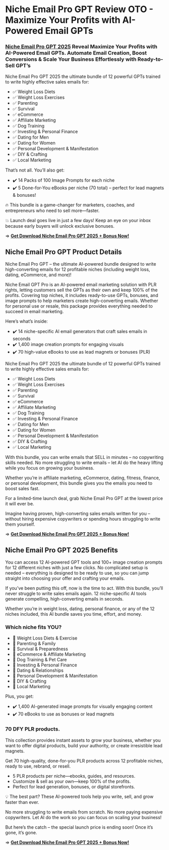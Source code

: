 # Niche Email Pro GPT Review OTO - Maximize Your Profits with AI-Powered Email GPTs

### [Niche Email Pro GPT 2025](https://jvupsell.com/2025/03/niche-email-pro-gpt-review-oto/) Reveal Maximize Your Profits with AI-Powered Email GPTs. Automate Email Creation, Boost Conversions & Scale Your Business Effortlessly with Ready-to-Sell GPT’s

Niche Email Pro GPT 2025 the ultimate bundle of 12 powerful GPTs trained to write highly effective sales emails for:

- ✅ Weight Loss Diets
- ✅ Weight Loss Exercises
- ✅ Parenting
- ✅ Survival
- ✅ eCommerce
- ✅ Affiliate Marketing
- ✅ Dog Training
- ✅ Investing & Personal Finance
- ✅ Dating for Men
- ✅ Dating for Women
- ✅ Personal Development & Manifestation
- ✅ DIY & Crafting
- ✅ Local Marketing

That’s not all. You’ll also get:
- ✔️ 14 Packs of 100 Image Prompts for each niche
- ✔️ 5 Done-for-You eBooks per niche (70 total) – perfect for lead magnets & bonuses!

🔥 This bundle is a game-changer for marketers, coaches, and entrepreneurs who need to sell more—faster.

💥 Launch deal goes live in just a few days! Keep an eye on your inbox because early buyers will unlock exclusive bonuses.

=> [**Get Download Niche Email Pro GPT 2025 + Bonus Now!**](https://warriorplus.com/o2/a/h22tzmw/0)


## Niche Email Pro GPT Product Details

Niche Email Pro GPT – the ultimate AI-powered bundle designed to write high-converting emails for 12 profitable niches (including weight loss, dating, eCommerce, and more)!

Niche Email GPT Pro is an AI-powered email marketing solution with PLR rights, letting customers sell the GPTs as their own and keep 100% of the profits. Covering top niches, it includes ready-to-use GPTs, bonuses, and image prompts to help marketers create high-converting emails. Whether for personal use or resale, this package provides everything needed to succeed in email marketing.

Here’s what’s inside:

- ✔️ 14 niche-specific AI email generators that craft sales emails in seconds
- ✔️ 1,400 image creation prompts for engaging visuals
- ✔️ 70 high-value eBooks to use as lead magnets or bonuses (PLR)

Niche Email Pro GPT 2025 the ultimate bundle of 12 powerful GPTs trained to write highly effective sales emails for:

- ✅ Weight Loss Diets
- ✅ Weight Loss Exercises
- ✅ Parenting
- ✅ Survival
- ✅ eCommerce
- ✅ Affiliate Marketing
- ✅ Dog Training
- ✅ Investing & Personal Finance
- ✅ Dating for Men
- ✅ Dating for Women
- ✅ Personal Development & Manifestation
- ✅ DIY & Crafting
- ✅ Local Marketing

With this bundle, you can write emails that SELL in minutes – no copywriting skills needed. No more struggling to write emails – let AI do the heavy lifting while you focus on growing your business.

Whether you’re in affiliate marketing, eCommerce, dating, fitness, finance, or personal development, this bundle gives you the emails you need to boost sales fast.

For a limited-time launch deal, grab Niche Email Pro GPT at the lowest price it will ever be.

Imagine having proven, high-converting sales emails written for you – without hiring expensive copywriters or spending hours struggling to write them yourself.

=> [**Get Download Niche Email Pro GPT 2025 + Bonus Now!**](https://warriorplus.com/o2/a/h22tzmw/0)


## Niche Email Pro GPT 2025 Benefits

You can access 12 AI-powered GPT tools and 100+ image creation prompts for 12 different niches with just a few clicks. No complicated setup is needed – everything is designed to be ready to use, so you can jump straight into choosing your offer and crafting your emails.

If you’ve been putting this off, now is the time to act. With this bundle, you’ll never struggle to write sales emails again. 12 niche-specific AI tools generate compelling, high-converting emails in seconds.

Whether you’re in weight loss, dating, personal finance, or any of the 12 niches included, this AI bundle saves you time, effort, and money.

### Which niche fits YOU?
- 🔹 Weight Loss Diets & Exercise
- 🔹 Parenting & Family
- 🔹 Survival & Preparedness
- 🔹 eCommerce & Affiliate Marketing
- 🔹 Dog Training & Pet Care
- 🔹 Investing & Personal Finance
- 🔹 Dating & Relationships
- 🔹 Personal Development & Manifestation
- 🔹 DIY & Crafting
- 🔹 Local Marketing

Plus, you get:
- ✔️ 1,400 AI-generated image prompts for visually engaging content
- ✔️ 70 eBooks to use as bonuses or lead magnets

### 70 DFY PLR products.
This collection provides instant assets to grow your business, whether you want to offer digital products, build your authority, or create irresistible lead magnets.

Get 70 high-quality, done-for-you PLR products across 12 profitable niches, ready to use, rebrand, or resell.
- 5 PLR products per niche—ebooks, guides, and resources.
- Customize & sell as your own—keep 100% of the profits.
- Perfect for lead generation, bonuses, or digital storefronts.

💡 The best part? These AI-powered tools help you write, sell, and grow faster than ever.

No more struggling to write emails from scratch. No more paying expensive copywriters. Let AI do the work so you can focus on scaling your business!

But here’s the catch – the special launch price is ending soon! Once it’s gone, it’s gone.

=> [**Get Download Niche Email Pro GPT 2025 + Bonus Now!**](https://warriorplus.com/o2/a/h22tzmw/0)
